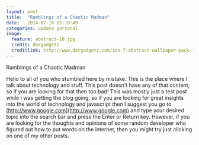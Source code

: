 ```yaml
---
layout: post
title:  "Ramblings of a Chaotic Madman"
date:   2014-07-16 15:10:49
categories: update personal
image:
  feature: abstract-10.jpg
  credit: dargadgetz
  creditlink: http://www.dargadgetz.com/ios-7-abstract-wallpaper-pack-for-iphone-5-and-ipod-touch-retina/
---
```


Ramblings of a Chaotic Madman

Hello to all of you who stumbled here by mistake. This is the place where I talk about technology and stuff.
This post doesn't have any of that content, so if you are looking for that then too bad!
This was mostly just a test post while I was getting the blog going, so if you are looking for great insights
into the world of technology and javascript then I suggest you go to [http://www.google.com](http://www.google.com) and type your desired topic
into the search bar and press the Enter or Return key. However, if you are looking for the thoughts and opinions of some random
developer who figured out how to put words on the internet, then you might try just clicking on one of my other posts.
